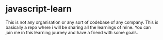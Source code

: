 # javascript-learn
This is not any organisation or any sort of codebase of any company. This is basically a repo where i will be sharing all the learnings of mine.
You can join me in this learning journey and have a friend with some goals.
